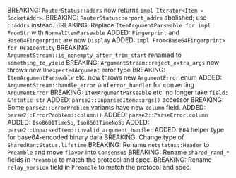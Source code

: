 BREAKING: `RouterStatus::addrs` now returns `impl Iterator<Item = SocketAddr>`.
BREAKING: `RouterStatus::orport_addrs` abolished; use `::addrs` instead.
BREAKING: Replace `ItemArgumentParseable for impl FromStr` with `NormalItemParseable`
ADDED: `Fingerprint` and `Base64Fingerprint` are now `Display`
ADDED: `impl From<Base64Fingerprint> for RsaIdentity`
BREAKING: `ArgumentStream::is_nonempty_after_trim_start` renamed to `something_to_yield`
BREAKING: `ArgumentStream::reject_extra_args` now throws new `UnexpectedArgument` error type
BREAKING: `ItemArgumentParseable` etc. now throws new `ArgumentError` enum
ADDED: `ArgumentStream::handle_error` and `error_handler` for converting `ArgumentError`
BREAKING: `ItemArgumentParseable` etc. no longer take `field: &'static str`
ADDED: `parse2::UnparsedItem::args()` accessor
BREAKING: Some `parse2::ErrorProblem` variants have new `column` field.
ADDED: `parse2::ErrorProblem::column()`
ADDED: `parse2::ParseError.column`
ADDED: `Iso8601TimeSp`, `Iso8601TimeNoSp`
ADDED: `parse2::UnparsedItem::invalid_argument_handler`
ADDED: `B64` helper type for base64-encoded binary data
BREAKING: Change type of `SharedRantStatus.lifetime`
BREAKING: Rename `netstatus::Header` to `Preamble` and move `flavor` into `Consensus`
BREAKING: Rename `shared_rand_*` fields in `Preamble` to match the protocol and spec.
BREAKING: Rename `relay_version` field in `Preamble` to match the protocol and spec.
